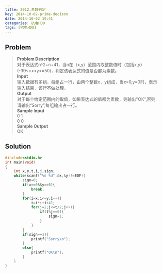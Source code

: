```yaml
---
title: 2012.素数判定
key: 2014-10-02-prime-decison
date: 2014-10-02 19:41
categories: 杭电HDU
tags: [杭电HDU]
---
```

## Problem
>**Problem Description**  
对于表达式n^2+n+41，当n在（x,y）范围内取整数值时（包括x,y）(-39<=x<y<=50)，判定该表达式的值是否都为素数。  
**Input**  
输入数据有多组，每组占一行，由两个整数x，y组成，当x=0,y=0时，表示输入结束，该行不做处理。  
**Output**  
对于每个给定范围内的取值，如果表达式的值都为素数，则输出"OK",否则请输出“Sorry”,每组输出占一行。  
**Sample Input**  
0 1  
0 0  
**Sample Output**  
OK  

## Solution
```cpp
#include<stdio.h>
int main(void)
{
    int x,y,t,i,j,sign;
    while(scanf("%d %d",&x,&y)!=EOF){
        sign=0;
        if(x==0&&y==0){
            break;
        }
        for(i=x;i<=y;i++){
            t=i*i+i+41;
            for(j=2;j<=t/2;j++){
                if(t%j==0){
                    sign=1;
                }
            }
        }
        if(sign==1){
            printf("Sorry\n");
        }
        else{
            printf("OK\n");
        }
    }
}
```
